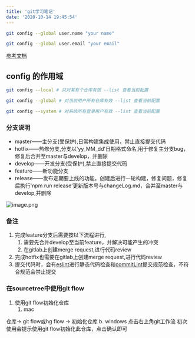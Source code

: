 ```yaml
---
title: 'git学习笔记'
date: '2020-10-14 19:45:54'
---
```

```sh
git config --global user.name "your name"

git config --global user.email "your email"
```

<!-- more -->


[参考文档](https://mp.weixin.qq.com/s/B0git9cp7UxjwfD5LYx5HQ)

## config 的作用域
```sh
git config --local # 只对某有个仓库有效 --list 查看当前配置

git config --global # 对当前用户所有仓库有效 --list 查看当前配置

git config --system # 对系统所有登录用户有效 --list 查看当前配置

```
### 分支说明

- master——主分支(受保护),日常构建集成使用，禁止直接提交代码
- hotfix——热修分支,分支以'yy_MM_dd'日期格式命名,用于修复主分支bug，修复后合并至master与develop，并删除
- develop——开发分支(受保护),禁止直接提交代码
- feature——新功能分支
- release——发布定期要上线的功能，创建后进行一轮构建，修复问题，修复后执行'npm run release'更新版本号与changeLog.md，合并至master与develop,并删除





![image.png](https://cdn.nlark.com/yuque/0/2020/png/421125/1590147659018-127d1630-3229-491a-a498-37f043105f17.png#align=left&display=inline&height=380&margin=%5Bobject%20Object%5D&name=image.png&originHeight=380&originWidth=614&size=43457&status=done&style=none&width=614)


### 备注

1. 完成feature分支后需要按以下流程进行,
   1. 需要先合并develop至当前feature，并解决可能产生的冲突
   1. 在gitlab上创建merge request,进行代码review
2. 完成hotfix也需要在gitlab上创建merge request,进行代码review
2. 提交代码时，会有[eslint](https://hzecool.yuque.com/rmobir/va1385/nk2ayu)进行静态代码检查和[commitLint](https://hzecool.yuque.com/rmobir/va1385/dpn9i5)提交规范检查，不符合规范会禁止提交





### 在sourcetree中使用git flow

1. 使用git flow初始化仓库
   1. mac

仓库-> git flow或hg flow -> 初始化仓库
b. windows
点击右上角git工作流 初次使用会提示使用git flow初始化此仓库，点击确认即可

